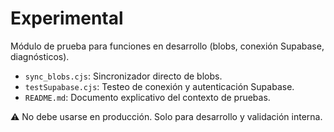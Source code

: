 # Experimental

Módulo de prueba para funciones en desarrollo (blobs, conexión Supabase, diagnósticos).

- `sync_blobs.cjs`: Sincronizador directo de blobs.
- `testSupabase.cjs`: Testeo de conexión y autenticación Supabase.
- `README.md`: Documento explicativo del contexto de pruebas.

⚠️ No debe usarse en producción. Solo para desarrollo y validación interna.